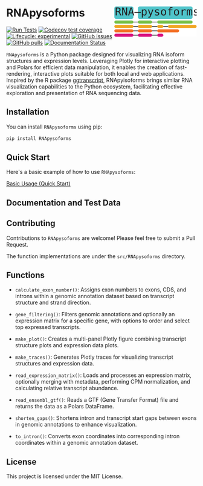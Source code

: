 # RNApysoforms <img src="./assets/RNA-pysoforms-logo.svg" align="right" height="80" />


<!-- badges: start -->
[![Run Tests](https://github.com/UK-SBCoA-EbbertLab/RNApysoforms/actions/workflows/main.yml/badge.svg)](https://github.com/UK-SBCoA-EbbertLab/RNApysoforms/actions/workflows/main.yml)
[![Codecov test coverage](https://codecov.io/gh/UK-SBCoA-EbbertLab/RNApysoforms/branch/main/graph/badge.svg)](https://app.codecov.io/gh/UK-SBCoA-EbbertLab/RNApysoforms?branch=main)
[![Lifecycle: experimental](https://img.shields.io/badge/lifecycle-experimental-orange.svg)](https://lifecycle.r-lib.org/articles/stages.html#experimental)
[![GitHub issues](https://img.shields.io/github/issues/UK-SBCoA-EbbertLab/RNApysoforms)](https://github.com/UK-SBCoA-EbbertLab/RNApysoforms/issues)
[![GitHub pulls](https://img.shields.io/github/issues-pr/UK-SBCoA-EbbertLab/RNApysoforms)](https://github.com/UK-SBCoA-EbbertLab/RNApysoforms/pulls)
[![Documentation Status](https://readthedocs.org/projects/rna-pysoforms/badge/?version=latest)](https://rna-pysoforms.readthedocs.io/en/latest/?badge=latest)

<!-- badges: end -->


`RNApysoforms` is a Python package designed for visualizing RNA isoform structures and expression levels. Leveraging Plotly for interactive plotting and Polars for efficient data manipulation, it enables the creation of fast-rendering, interactive plots suitable for both local and web applications. Inspired by the R package [ggtranscript](https://github.com/dzhang32/ggtranscript), RNApyisoforms brings similar RNA visualization capabilities to the Python ecosystem, facilitating effective exploration and presentation of RNA sequencing data.


## Installation

You can install `RNApysoforms` using pip:

```bash
pip install RNApysoforms
```

## Quick Start

Here's a basic example of how to use `RNApysoforms`:

[Basic Usage (Quick Start)](https://rna-pysoforms.readthedocs.io/en/latest/examples/0.basic_usage.html)


## Documentation and Test Data




## Contributing

Contributions to `RNApysoforms` are welcome! Please feel free to submit a Pull Request.

The function implementations are under the `src/RNApysoforms` directory.

## Functions

- `calculate_exon_number()`: Assigns exon numbers to exons, CDS, and introns within a genomic annotation dataset based on transcript structure and strand direction.

- `gene_filtering()`: Filters genomic annotations and optionally an expression matrix for a specific gene, with options to order and select top expressed transcripts.

- `make_plot()`: Creates a multi-panel Plotly figure combining transcript structure plots and expression data plots.

- `make_traces()`: Generates Plotly traces for visualizing transcript structures and expression data.

- `read_expression_matrix()`: Loads and processes an expression matrix, optionally merging with metadata, performing CPM normalization, and calculating relative transcript abundance.

- `read_ensembl_gtf()`: Reads a GTF (Gene Transfer Format) file and returns the data as a Polars DataFrame.

- `shorten_gaps()`: Shortens intron and transcript start gaps between exons in genomic annotations to enhance visualization.

- `to_intron()`: Converts exon coordinates into corresponding intron coordinates within a genomic annotation dataset.

## License

This project is licensed under the MIT License.
